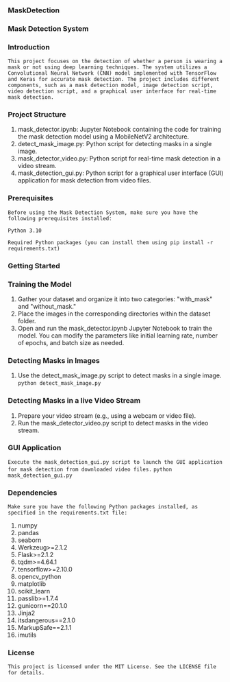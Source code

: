 ### MaskDetection ###

### Mask Detection System ###
### Introduction ###
```This project focuses on the detection of whether a person is wearing a mask or not using deep learning techniques. The system utilizes a Convolutional Neural Network (CNN) model implemented with TensorFlow and Keras for accurate mask detection. The project includes different components, such as a mask detection model, image detection script, video detection script, and a graphical user interface for real-time mask detection.```

### Project Structure ###
1) mask_detector.ipynb: Jupyter Notebook containing the code for training the mask detection model using a MobileNetV2 architecture.
2) detect_mask_image.py: Python script for detecting masks in a single image.
3) mask_detector_video.py: Python script for real-time mask detection in a video stream.
4) mask_detection_gui.py: Python script for a graphical user interface (GUI) application for mask detection from video files.

### Prerequisites ###
```Before using the Mask Detection System, make sure you have the following prerequisites installed:```

```Python 3.10```

```Required Python packages (you can install them using pip install -r requirements.txt)```

### Getting Started ###
### Training the Model
1) Gather your dataset and organize it into two categories: "with_mask" and "without_mask."
2) Place the images in the corresponding directories within the dataset folder.
3) Open and run the mask_detector.ipynb Jupyter Notebook to train the model. You can modify the parameters like initial learning rate, number of epochs, and batch size as needed.

### Detecting Masks in Images ###
1) Use the detect_mask_image.py script to detect masks in a single image.
```python detect_mask_image.py```

### Detecting Masks in a live Video Stream ###
1) Prepare your video stream (e.g., using a webcam or video file).
2) Run the mask_detector_video.py script to detect masks in the video stream.

### GUI Application ###
```Execute the mask_detection_gui.py script to launch the GUI application for mask detection from downloaded video files.```
```python mask_detection_gui.py```

### Dependencies ###
```Make sure you have the following Python packages installed, as specified in the requirements.txt file:```

1) numpy
2) pandas
3) seaborn
4) Werkzeug>=2.1.2
5) Flask>=2.1.2
6) tqdm>=4.64.1
7) tensorflow>=2.10.0
8) opencv_python
9) matplotlib
10) scikit_learn
11) passlib>=1.7.4
12) gunicorn==20.1.0
13) Jinja2
14) itsdangerous==2.1.0
15) MarkupSafe==2.1.1
16) imutils

### License ###
```This project is licensed under the MIT License. See the LICENSE file for details.```